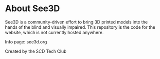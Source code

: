 # About See3D

See3D is a community-driven effort to bring 3D printed models into the hands of the blind and visually impaired. This repository is the code for the website, which is not currently hosted anywhere.

Info page: see3d.org

Created by the SCD Tech Club
